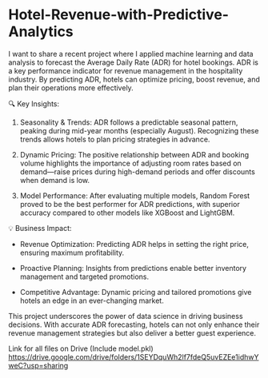 # Hotel-Revenue-with-Predictive-Analytics

I want to share a recent project where I applied machine learning and data analysis to forecast the Average Daily Rate (ADR) for hotel bookings. ADR is a key performance indicator for revenue management in the hospitality industry. By predicting ADR, hotels can optimize pricing, boost revenue, and plan their operations more effectively.

🔍 Key Insights:

1. Seasonality & Trends: ADR follows a predictable seasonal pattern, peaking during mid-year months (especially August). Recognizing these trends allows hotels to plan pricing strategies in advance.

2. Dynamic Pricing: The positive relationship between ADR and booking volume highlights the importance of adjusting room rates based on demand—raise prices during high-demand periods and offer discounts when demand is low.

3. Model Performance: After evaluating multiple models, Random Forest proved to be the best performer for ADR predictions, with superior accuracy compared to other models like XGBoost and LightGBM.

💡 Business Impact:

- Revenue Optimization: Predicting ADR helps in setting the right price, ensuring maximum profitability.

- Proactive Planning: Insights from predictions enable better inventory management and targeted promotions.

- Competitive Advantage: Dynamic pricing and tailored promotions give hotels an edge in an ever-changing market.

This project underscores the power of data science in driving business decisions. With accurate ADR forecasting, hotels can not only enhance their revenue management strategies but also deliver a better guest experience.

Link for all files on Drive (Include model.pkl) https://drive.google.com/drive/folders/1SEYDquWh2lf7fdeQ5uvEZEe1idhwYweC?usp=sharing

